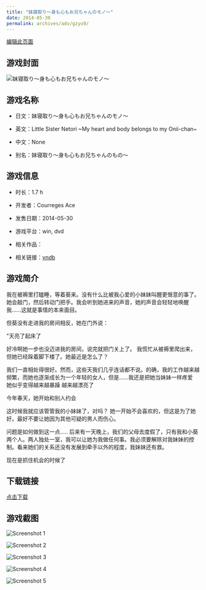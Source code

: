 ```yaml
---
title: "妹寝取り～身も心もお兄ちゃんのモノ～"
date: 2014-05-30
permalink: archives/adv/gzyu9/
---
```

[编辑此页面](https://github.com/ACG-3/ADV3-source/blob/main/source/_posts/%E5%A6%B9%E5%AF%9D%E5%8F%96%E3%82%8A%EF%BD%9E%E8%BA%AB%E3%82%82%E5%BF%83%E3%82%82%E3%81%8A%E5%85%84%E3%81%A1%E3%82%83%E3%82%93%E3%81%AE%E3%83%A2%E3%83%8E%EF%BD%9E.md)

## 游戏封面

![妹寝取り～身も心もお兄ちゃんのモノ～](https://pan.timero.xyz/d/onedrive/img_lib_001/%E5%A6%B9%E5%AF%9D%E5%8F%96%E3%82%8A%EF%BD%9E%E8%BA%AB%E3%82%82%E5%BF%83%E3%82%82%E3%81%8A%E5%85%84%E3%81%A1%E3%82%83%E3%82%93%E3%81%AE%E3%83%A2%E3%83%8E%EF%BD%9E_cover.avif)


## 游戏名称

- 日文：妹寝取り～身も心もお兄ちゃんのモノ～
- 英文：Little Sister Netori ~My heart and body belongs to my Onii-chan~
- 中文：None

- 别名：妹寝取り～身も心もお兄ちゃんのもの～


## 游戏信息

- 时长：1.7 h
- 开发者：Courreges Ace
- 发售日期：2014-05-30
- 游戏平台：win, dvd
- 相关作品：

- 相关链接：[vndb](https://vndb.org/v14799)


## 游戏简介

我在被褥里打瞌睡，等着葵来。没有什么比被我心爱的小妹妹叫醒更惬意的事了。她会敲门，然后转动门把手。我会听到她进来的声音，她的声音会轻轻地唤醒我......这就是事情的本来面目。

但葵没有走进我的房间相反，她在门外说：

"天亮了起床了

好冷啊她一步也没迈进我的房间，说完就把门关上了。
我慌忙从被褥里爬出来，但她已经跺着脚下楼了。她最近是怎么了？

我们一直相处得很好。然而，这些天我们几乎连话都不说。的确，我的工作越来越频繁，而她也逐渐成长为一个年轻的女人，但是......我还是把她当妹妹一样疼爱
她似乎变得越来越暴躁 越来越漂亮了

今年春天，她开始和别人约会

这时候我就应该管管我的小妹妹了，对吗？
她一开始不会喜欢的，但这是为了她好。最好不要让她因为其他可疑的男人而伤心。

问题是如何做到这一点.....
后来有一天晚上，我们的父母去度假了，只有我和小葵两个人。两人独处一室，我可以让她为我做任何事。我必须要解除对我妹妹的控制。看来她们的关系还没有发展到牵手以外的程度，我妹妹还有救。

现在是抓住机会的时候了




## 下载链接

[点击下载](https://pan.timero.xyz/onedrive/adv_lib_001/%E5%A6%B9%E5%AF%9D%E5%8F%96%E3%82%8A%EF%BD%9E%E8%BA%AB%E3%82%82%E5%BF%83%E3%82%82%E3%81%8A%E5%85%84%E3%81%A1%E3%82%83%E3%82%93%E3%81%AE%E3%83%A2%E3%83%8E%EF%BD%9E)


## 游戏截图


![Screenshot 1](https://pan.timero.xyz/d/onedrive/img_lib_001/%E5%A6%B9%E5%AF%9D%E5%8F%96%E3%82%8A%EF%BD%9E%E8%BA%AB%E3%82%82%E5%BF%83%E3%82%82%E3%81%8A%E5%85%84%E3%81%A1%E3%82%83%E3%82%93%E3%81%AE%E3%83%A2%E3%83%8E%EF%BD%9E_Screenshot_1.avif)

![Screenshot 2](https://pan.timero.xyz/d/onedrive/img_lib_001/%E5%A6%B9%E5%AF%9D%E5%8F%96%E3%82%8A%EF%BD%9E%E8%BA%AB%E3%82%82%E5%BF%83%E3%82%82%E3%81%8A%E5%85%84%E3%81%A1%E3%82%83%E3%82%93%E3%81%AE%E3%83%A2%E3%83%8E%EF%BD%9E_Screenshot_2.avif)

![Screenshot 3](https://pan.timero.xyz/d/onedrive/img_lib_001/%E5%A6%B9%E5%AF%9D%E5%8F%96%E3%82%8A%EF%BD%9E%E8%BA%AB%E3%82%82%E5%BF%83%E3%82%82%E3%81%8A%E5%85%84%E3%81%A1%E3%82%83%E3%82%93%E3%81%AE%E3%83%A2%E3%83%8E%EF%BD%9E_Screenshot_3.avif)

![Screenshot 4](https://pan.timero.xyz/d/onedrive/img_lib_001/%E5%A6%B9%E5%AF%9D%E5%8F%96%E3%82%8A%EF%BD%9E%E8%BA%AB%E3%82%82%E5%BF%83%E3%82%82%E3%81%8A%E5%85%84%E3%81%A1%E3%82%83%E3%82%93%E3%81%AE%E3%83%A2%E3%83%8E%EF%BD%9E_Screenshot_4.avif)

![Screenshot 5](https://pan.timero.xyz/d/onedrive/img_lib_001/%E5%A6%B9%E5%AF%9D%E5%8F%96%E3%82%8A%EF%BD%9E%E8%BA%AB%E3%82%82%E5%BF%83%E3%82%82%E3%81%8A%E5%85%84%E3%81%A1%E3%82%83%E3%82%93%E3%81%AE%E3%83%A2%E3%83%8E%EF%BD%9E_Screenshot_5.avif)

